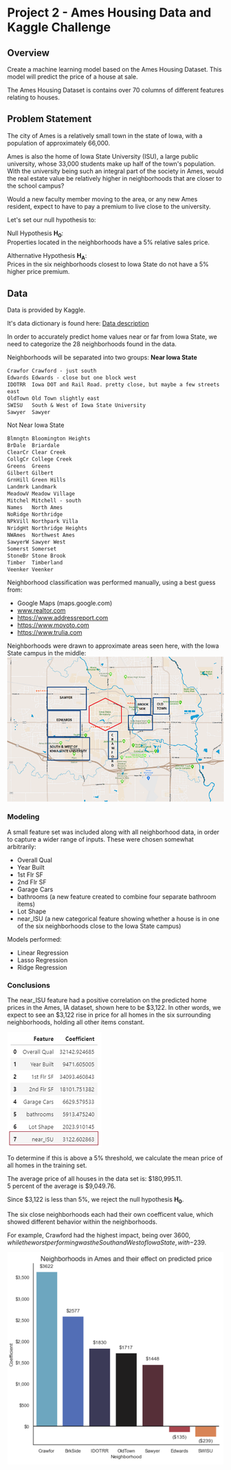 # Project 2 - Ames Housing Data and Kaggle Challenge



## Overview 
Create a machine learning model based on the Ames Housing Dataset. This model will predict the price of a house at sale.

The Ames Housing Dataset is contains over 70 columns of different features relating to houses.

## Problem Statement

The city of Ames is a relatively small town in the state of Iowa, with a population of approximately 66,000.

Ames is also the home of Iowa State University (ISU), a large public university, whose 33,000 students make up half of the town's population. With the university being such an integral part of the society in Ames, would the real estate value be relatively higher in neighborhoods that are closer to the school campus?

Would a new faculty member moving to the area, or any new Ames resident, expect to have to pay a premium to live close to the university.

Let's set our null hypothesis to:

Null Hypothesis **H<sub>0</sub>**:<br>
Properties located in the neighborhoods have a 5% relative sales price.


Althernative Hypothesis **H<sub>A</sub>**:<br>
Prices in the six neighborhoods closest to Iowa State do not have a 5% higher price premium.


## Data

Data is provided by Kaggle.

It's data dictionary is found here:
<a href="http://jse.amstat.org/v19n3/decock/DataDocumentation.txt" rel="nofollow">Data description</a>

In order to accurately predict home values near or far from Iowa State, we need to categorize the 28 neighborhoods found in the data.

Neighborhoods will be separated into two groups:
**Near Iowa State**
```BrkSide	Brookside just east
Crawfor	Crawford - just south
Edwards	Edwards - close but one block west
IDOTRR	Iowa DOT and Rail Road. pretty close, but maybe a few streets east
OldTown	Old Town slightly east
SWISU	South & West of Iowa State University
Sawyer	Sawyer
```

Not Near Iowa State
```Blueste	Bluestem
Blmngtn	Bloomington Heights
BrDale	Briardale
ClearCr	Clear Creek
CollgCr	College Creek
Greens	Greens
Gilbert	Gilbert
GrnHill	Green Hills
Landmrk	Landmark
MeadowV	Meadow Village
Mitchel	Mitchell - south
Names	North Ames
NoRidge	Northridge
NPkVill	Northpark Villa
NridgHt	Northridge Heights
NWAmes	Northwest Ames
SawyerW	Sawyer West
Somerst	Somerset
StoneBr	Stone Brook
Timber	Timberland
Veenker	Veenker
```

Neighborhood classification was performed manually, using a best guess from:

* Google Maps (maps.google.com)
* www.realtor.com
* https://www.addressreport.com
* https://www.movoto.com
* https://www.trulia.com


Neighborhoods were drawn to approximate areas seen here, with the Iowa State campus in the middle:
![Ames Neighborhoods](/code/images/ISU_Hoods.png)


### Modeling
A small feature set was included along with all neighborhood data, in order to capture a wider range of inputs.
These were chosen somewhat arbitrarily:
* Overall Qual
* Year Built
* 1st Flr SF
* 2nd Flr SF
* Garage Cars
* bathrooms (a new feature created to combine four separate bathroom items)
* Lot Shape
* near_ISU (a new categorical feature showing whether a house is in one of the six neighborhoods
close to the Iowa State campus)

Models performed:
* Linear Regression
* Lasso Regression
* Ridge Regression

### Conclusions

The near_ISU feature had a positive correlation on the predicted home prices in the Ames, IA dataset, shown here 
to be $3,122.  In other words, we expect to see an $3,122 rise in price for all homes in the six
surrounding neighborhoods, holding all other items constant.

![Model results](/code/images/near_ISU_result.png)

To determine if this is above a 5% threshold, we calculate the mean price of all homes in the training set.

The average price of all houses in the data set is: $180,995.11.<br>
5 percent of the average is $9,049.76.

Since $3,122 is less than 5%, we reject the null hypothesis **H<sub>0</sub>**.

The six close neighborhoods each had their own coefficent value, which showed different behavior within
the neighborhoods.

For example, Crawford had the highest impact, being over $3600, while the worst performing was the 
South and West of Iowa State, with -$239.

![Neighborhoods](code/images/Hood_bar_chart.png)







